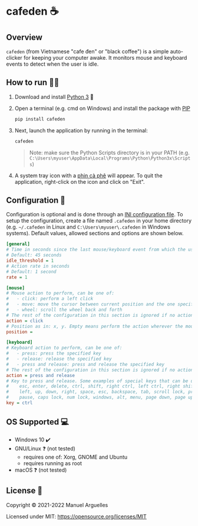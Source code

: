 <!-- Copyright (c) 2021 Coredump Labs -->
<!-- SPDX-License-Identifier: MIT -->

# cafeden :coffee:

## Overview

`cafeden` (from Vietnamese "cafe đen" or "black coffee") is a simple auto-clicker for keeping your computer awake. It monitors mouse and keyboard events to detect when the user is idle.

## How to run :running::dash:

1. Download and install [Python 3](https://www.python.org/downloads) :snake:

2. Open a terminal (e.g. cmd on Windows) and install the package with [PIP](https://pypi.org/project/pip/)
    ```bash
    pip install cafeden
    ```

3. Next, launch the application by running in the terminal:
    ```bash
    cafeden
    ```
    > Note: make sure the Python Scripts directory is in your PATH (e.g. `C:\Users\myuser\AppData\Local\Programs\Python\Python3x\Scripts`)

4. A system tray icon with a [phin cà phê](https://en.wikipedia.org/wiki/Vietnamese_iced_coffee) will appear. To quit the application, right-click on the icon and click on "Exit".

## Configuration :wrench:

Configuration is optional and is done through an [INI configuration file](https://en.wikipedia.org/wiki/INI_file). To setup the configuration, create a file named `.cafeden` in your home directory (e.g. `~/.cafeden` in Linux and `C:\Users\myuser\.cafeden` in Windows systems). Default values, allowed sections and options are shown below.

```ini
[general]
# Time in seconds since the last mouse/keyboard event from which the user is considered to be idle
# Default: 45 seconds
idle_threshold = 1
# Action rate in seconds
# Default: 1 second
rate = 1

[mouse]
# Mouse action to perform, can be one of:
#   - click: perform a left click
#   - move: move the cursor between current position and the one specified in option 'position'
#   - wheel: scroll the wheel back and forth
# The rest of the configuration in this section is ignored if no action is supplied.
action = click
# Position as in: x, y. Empty means perform the action wherever the mouse is
position =

[keyboard]
# Keyboard action to perform, can be one of:
#   - press: press the specified key
#   - release: release the specified key
#   - press and release: press and release the specified key
# The rest of the configuration in this section is ignored if no action is supplied.
action = press and release
# Key to press and release. Some examples of special keys that can be used:
#    esc, enter, delete, ctrl, shift, right ctrl, left ctrl, right shift, left shift,
#    left, up, down, right, space, esc, backspace, tab, scroll lock, print screen, insert,
#    pause, caps lock, num lock, windows, alt, menu, page down, page up, play/pause media
key = ctrl
```

## OS Supported :computer:

- Windows 10 :heavy_check_mark:
- GNU/Linux :question: (not tested)
    - requires one of: Xorg, GNOME and Ubuntu
    - requires running as root
- macOS :question: (not tested)

## License :page_with_curl:

Copyright &copy; 2021-2022 Manuel Arguelles

Licensed under MIT: https://opensource.org/licenses/MIT
